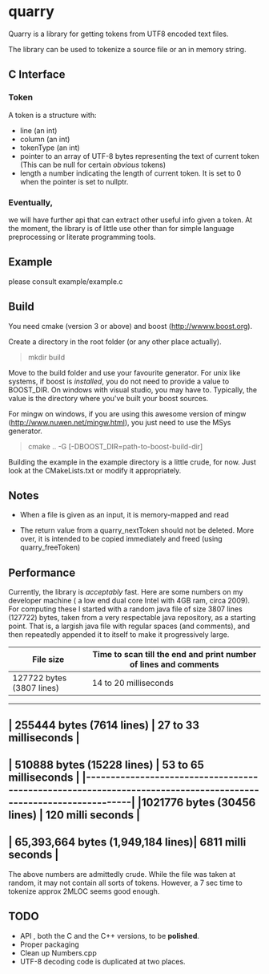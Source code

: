 # quarry

Quarry is a library for getting tokens from  UTF8 encoded text files.

The library can be used to tokenize a source file or an in memory string.

## C Interface

### Token
A token is a structure with:
*  line (an int)
*  column (an int)
*  tokenType (an int)
*  pointer to an array of UTF-8 bytes representing the text of current token (This can be null for certain _obvious_ tokens)
*  length a number indicating the length of current token. It is set to 0 when the pointer is set to nullptr.


### Eventually,

we will have further api that can extract other useful info given a token. At the moment, the library is of little use other than for simple language preprocessing
or  literate programming tools.




## Example
please consult example/example.c

## Build

You need cmake (version 3 or above) and boost (http://wwww.boost.org).

Create a directory in the root folder (or any other place actually).

> mkdir build

Move to the build folder and use your favourite generator. For unix like systems, if boost is *installed*,  you do not need to provide a value to  BOOST_DIR.
On windows with visual studio, you may have to. Typically, the value is the directory where you've built your boost sources.

For mingw on windows, if you are using  this awesome version of mingw (http://www.nuwen.net/mingw.html), you just need to use the MSys generator. 

> cmake .. -G <Your Generator> [-DBOOST_DIR=path-to-boost-build-dir]


Building the example in the example directory is a little crude, for now. Just look at the CMakeLists.txt or modify it appropriately.


## Notes

* When a file is given as an input, it is memory-mapped and read

* The return value from a quarry_nextToken should not be deleted. More over, it is
intended to be copied immediately and freed (using quarry_freeToken) 

## Performance
Currently, the library is *acceptably* fast. Here are some numbers on my developer machine ( a low end dual core Intel with 4GB ram, circa 2009). For computing these I started with a random java file of size 3807 lines (127722) bytes, taken from a very respectable java repository, as a starting point. That is, a largish java file with regular spaces (and comments), and then repeatedly appended it to itself to make it progressively large.




   File size                         |         Time to scan till the end and print number of lines and comments  
  |-----------------------------------|---------------------------------------------------------------------------|
  | 127722 bytes (3807 lines)         |  14 to 20 milliseconds                                                    |
  -----------------------------------------------------------------------------------------------------------------
  | 255444 bytes (7614 lines)         | 27 to 33 milliseconds                                                     |
  -----------------------------------------------------------------------------------------------------------------
  | 510888 bytes (15228 lines)        |  53 to 65 milliseconds                                                    |
  |---------------------------------------------------------------------------------------------------------------|
  |1021776 bytes (30456 lines)        | 120 milli seconds                                                         |
  -----------------------------------------------------------------------------------------------------------------
  | 65,393,664 bytes (1,949,184 lines)|  6811 milli seconds                                                       |
  -----------------------------------------------------------------------------------------------------------------

The above numbers are admittedly crude. While the file was taken at random, it may not contain all sorts of tokens. However, a 7 sec time to tokenize approx 2MLOC seems
good enough.


## TODO
* API , both the C and the C++ versions, to be **polished**. 
* Proper packaging
* Clean up Numbers.cpp
* UTF-8 decoding code is duplicated at two places.


